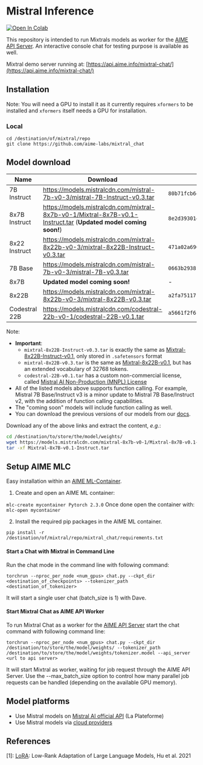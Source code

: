 # Mistral Inference
<a target="_blank" href="https://colab.research.google.com/github/mistralai/mistral-inference/blob/main/tutorials/getting_started.ipynb">
  <img src="https://colab.research.google.com/assets/colab-badge.svg" alt="Open In Colab"/>
</a>


This repository is intended to run Mixtrals models as worker for the [AIME API Server](https://github.com/aime-team/aime-api-server). An interactive console chat for testing purpose is available as well.

Mixtral demo server running at: [https://api.aime.info/mixtral-chat/](https://api.aime.info/mixtral-chat/)

## Installation

Note: You will need a GPU to install it as it currently requires `xformers` to be installed and `xformers` itself needs a GPU for installation.


### Local

```
cd /destination/of/mixtral/repo
git clone https://github.com/aime-labs/mixtral_chat
```

## Model download

| Name        | Download | md5sum |
|-------------|-------|-------|
| 7B Instruct | https://models.mistralcdn.com/mistral-7b-v0-3/mistral-7B-Instruct-v0.3.tar | `80b71fcb6416085bcb4efad86dfb4d52` |
| 8x7B Instruct | https://models.mistralcdn.com/mixtral-8x7b-v0-1/Mixtral-8x7B-v0.1-Instruct.tar (**Updated model coming soon!**) | `8e2d3930145dc43d3084396f49d38a3f` |
| 8x22 Instruct | https://models.mistralcdn.com/mixtral-8x22b-v0-3/mixtral-8x22B-Instruct-v0.3.tar | `471a02a6902706a2f1e44a693813855b` |
| 7B Base | https://models.mistralcdn.com/mistral-7b-v0-3/mistral-7B-v0.3.tar | `0663b293810d7571dad25dae2f2a5806` |
| 8x7B |     **Updated model coming soon!**       | - |
| 8x22B | https://models.mistralcdn.com/mixtral-8x22b-v0-3/mixtral-8x22B-v0.3.tar | `a2fa75117174f87d1197e3a4eb50371a` |
| Codestral 22B | https://models.mistralcdn.com/codestral-22b-v0-1/codestral-22B-v0.1.tar | `a5661f2f6c6ee4d6820a2f68db934c5d` |

Note: 
- **Important**:
  - `mixtral-8x22B-Instruct-v0.3.tar` is exactly the same as [Mixtral-8x22B-Instruct-v0.1](https://huggingface.co/mistralai/Mixtral-8x22B-Instruct-v0.1), only stored in `.safetensors` format
  - `mixtral-8x22B-v0.3.tar` is the same as [Mixtral-8x22B-v0.1](https://huggingface.co/mistralai/Mixtral-8x22B-v0.1), but has an extended vocabulary of 32768 tokens.
  - `codestral-22B-v0.1.tar` has a custom non-commercial license, called [Mistral AI Non-Production (MNPL) License](https://mistral.ai/licenses/MNPL-0.1.md)
- All of the listed models above supports function calling. For example, Mistral 7B Base/Instruct v3 is a minor update to Mistral 7B Base/Instruct v2,  with the addition of function calling capabilities. 
- The "coming soon" models will include function calling as well. 
- You can download the previous versions of our models from our [docs](https://docs.mistral.ai/getting-started/open_weight_models/#downloading).


Download any of the above links and extract the content, *e.g.*:

```sh
cd /destination/to/store/the/model/weights/
wget https://models.mistralcdn.com/mixtral-8x7b-v0-1/Mixtral-8x7B-v0.1-Instruct.tar
tar -xf Mixtral-8x7B-v0.1-Instruct.tar
```

## Setup AIME MLC

Easy installation within an [AIME ML-Container](https://github.com/aime-team/aime-ml-containers).

1. Create and open an AIME ML container:

```mlc-create mycontainer Pytorch 2.3.0```
Once done open the container with:
```mlc-open mycontainer```

2. Install the required pip packages in the AIME ML container.

```
pip install -r /destination/of/mixtral/repo/mixtral_chat/requirements.txt
```



#### Start a Chat with Mixtral in Command Line

Run the chat mode in the command line with following command:
```
torchrun --nproc_per_node <num_gpus> chat.py --ckpt_dir <destination_of_checkpoints> --tokenizer_path <destination_of_tokenizer>
```
It will start a single user chat (batch_size is 1) with Dave.

#### Start Mixtral Chat as AIME API Worker

To run Mixtral Chat as a worker for the [AIME API Server](https://github.com/aime-team/aime-api-server) start the chat command with following command line:

```
torchrun --nproc_per_node <num_gpus> chat.py --ckpt_dir /destination/to/store/the/model/weights/ --tokenizer_path /destination/to/store/the/model/weights/tokenizer.model --api_server <url to api server>
```
It will start Mixtral as worker, waiting for job request through the AIME API Server. Use the --max_batch_size option to control how many parallel job requests can be handled (depending on the available GPU memory). 


## Model platforms

- Use Mistral models on [Mistral AI official API](https://console.mistral.ai/) (La Plateforme)
- Use Mistral models via [cloud providers](https://docs.mistral.ai/deployment/cloud/overview/)

## References

[1]: [LoRA](https://arxiv.org/abs/2106.09685): Low-Rank Adaptation of Large Language Models, Hu et al. 2021
